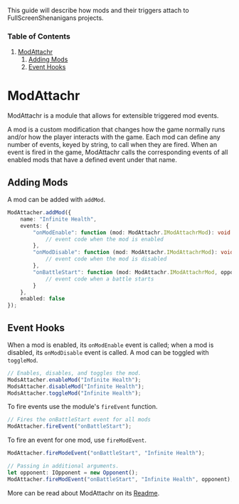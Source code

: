 This guide will describe how mods and their triggers attach to FullScreenShenanigans projects.

### Table of Contents
1. [ModAttachr](#modattachr)
    1. [Adding Mods](#adding-mods)
    2. [Event Hooks](#event-hooks)

# ModAttachr

ModAttachr is a module that allows for extensible triggered mod events.

A mod is a custom modification that changes how the game normally runs and/or how the player interacts with the game.
Each mod can define any number of events, keyed by string, to call when they are fired.
When an event is fired in the game, ModAttachr calls the corresponding events of all enabled mods that have a defined event under that name.

## Adding Mods

A mod can be added with `addMod`.

```typescript
ModAttacher.addMod({
    name: "Infinite Health",
    events: {
        "onModEnable": function (mod: ModAttachr.IModAttachrMod): void {
            // event code when the mod is enabled
        },
        "onModDisable": function (mod: ModAttachr.IModAttachrMod): void {
            // event code when the mod is disabled
        },
        "onBattleStart": function (mod: ModAttachr.IModAttachrMod, opponent: IOpponent): void {
            // event code when a battle starts
        }
    },
    enabled: false
});
```

## Event Hooks

When a mod is enabled, its `onModEnable` event is called; when a mod is disabled, its `onModDisable` event is called.
A mod can be toggled with `toggleMod`.

```typescript
// Enables, disables, and toggles the mod.
ModsAttacher.enableMod("Infinite Health");
ModsAttacher.disableMod("Infinite Health");
ModsAttacher.toggleMod("Infinite Health");
```

To fire events use the module's `fireEvent` function.

```typescript
// Fires the onBattleStart event for all mods
ModAttacher.fireEvent("onBattleStart");
```

To fire an event for one mod, use `fireModEvent`.

```typescript
ModAttacher.fireModeEvent("onBattleStart", "Infinite Health");

// Passing in additional arguments.
let opponent: IOpponent = new Opponent();
ModAttacher.fireModEvent("onBattleStart", "Infinite Health", opponent);
```

More can be read about ModAttachr on its [Readme](https://github.com/FullScreenShenanigans/ModAttachr/blob/master/README.md).